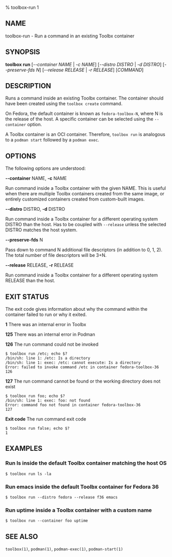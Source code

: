 % toolbox-run 1

## NAME
toolbox\-run - Run a command in an existing Toolbx container

## SYNOPSIS
**toolbox run** [*--container NAME* | *-c NAME*]
            [*--distro DISTRO* | *-d DISTRO*]
            [*--preserve-fds N*]
            [*--release RELEASE* | *-r RELEASE*]
            [*COMMAND*]

## DESCRIPTION

Runs a command inside an existing Toolbx container. The container should have
been created using the `toolbox create` command.

On Fedora, the default container is known as `fedora-toolbox-N`, where N is
the release of the host. A specific container can be selected using the
`--container` option.

A Toolbx container is an OCI container. Therefore, `toolbox run` is analogous
to a `podman start` followed by a `podman exec`.

## OPTIONS ##

The following options are understood:

**--container** NAME, **-c** NAME

Run command inside a Toolbx container with the given NAME. This is useful
when there are multiple Toolbx containers created from the same image, or
entirely customized containers created from custom-built images.

**--distro** DISTRO, **-d** DISTRO

Run command inside a Toolbx container for a different operating system DISTRO
than the host. Has to be coupled with `--release` unless the selected DISTRO
matches the host system.

**--preserve-fds** N

Pass down to command N additional file descriptors (in addition to 0, 1,
2). The total number of file descriptors will be 3+N.

**--release** RELEASE, **-r** RELEASE

Run command inside a Toolbx container for a different operating system
RELEASE than the host.

## EXIT STATUS

The exit code gives information about why the command within the container
failed to run or why it exited.

**1** There was an internal error in Toolbx

**125** There was an internal error in Podman

**126** The run command could not be invoked

```
$ toolbox run /etc; echo $?
/bin/sh: line 1: /etc: Is a directory
/bin/sh: line 1: exec: /etc: cannot execute: Is a directory
Error: failed to invoke command /etc in container fedora-toolbox-36
126
```

**127** The run command cannot be found or the working directory does not exist

```
$ toolbox run foo; echo $?
/bin/sh: line 1: exec: foo: not found
Error: command foo not found in container fedora-toolbox-36
127
```

**Exit code** The run command exit code

```
$ toolbox run false; echo $?
1
```

## EXAMPLES

### Run ls inside the default Toolbx container matching the host OS

```
$ toolbox run ls -la
```

### Run emacs inside the default Toolbx container for Fedora 36

```
$ toolbox run --distro fedora --release f36 emacs
```

### Run uptime inside a Toolbx container with a custom name

```
$ toolbox run --container foo uptime
```

## SEE ALSO

`toolbox(1)`, `podman(1)`, `podman-exec(1)`, `podman-start(1)`
